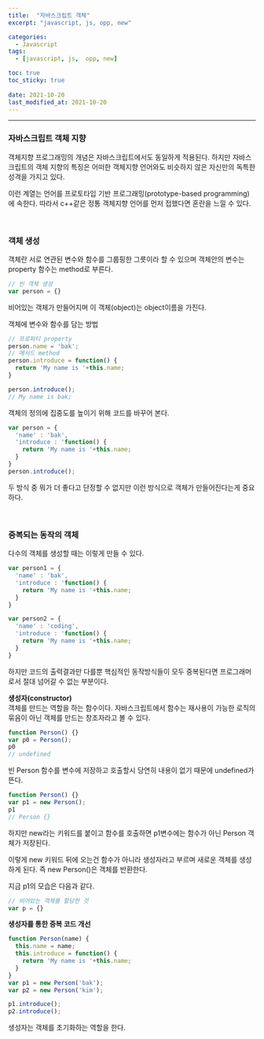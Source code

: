 ```yaml
---
title:  "자바스크립트 객체"
excerpt: "javascript, js, opp, new"

categories:
  - Javascript
tags:
  - [javascript, js,  opp, new]

toc: true
toc_sticky: true
 
date: 2021-10-20 
last_modified_at: 2021-10-20
---  
```


***

### 자바스크립트 객체 지향
객체지향 프로그래밍의 개념은 자바스크립트에서도 동일하게 적용된다. 하지만 자바스크립트의 객체 지향의 특징은 어떠한 객체지향 언어와도 비슷하지 않은 자신만의 독특한 성격을 가지고 있다.  

이런 계열는 언어를 프로토타입 기반 프로그래밍(prototype-based programming)에 속한다. 따라서 c++같은 정통 객체지향 언어를 먼저 접했다면 혼란을 느낄 수 있다.  

<br/>

### 객체 생성  
객체란 서로 연관된 변수와 함수를 그룹핑한 그릇이라 할 수 있으며 객체안의 변수는 property 함수는 method로 부른다.  

```javascript
// 빈 객체 생성
var person = {}
```
비어있는 객체가 만들어지며 이 객체(object)는 object이름을 가진다.  

객체에 변수와 함수를 담는 방법  

```javascript
// 프로퍼티 property
person.name = 'bak';
// 메서드 method
person.introduce = function() {
  return 'My name is '+this.name;
}

person.introduce();
// My name is bak;
```

객체의 정의에 집중도를 높이기 위해 코드를 바꾸어 본다.

```javascript
var person = {
  'name' : 'bak',
  'introduce : 'function() {
    return 'My name is '+this.name;
  }
}
person.introduce();
```

두 방식 중 뭐가 더 좋다고 단정할 수 없지만 이런 방식으로 객체가 만들어진다는게 중요하다.


<br/>

### 중복되는 동작의 객체  

다수의 객체를 생성할 때는 이렇게 만들 수 있다.

```javascript
var person1 = {
  'name' : 'bak',
  'introduce : 'function() {
    return 'My name is '+this.name;
  }
}

var person2 = {
  'name' : 'coding',
  'introduce : 'function() {
    return 'My name is '+this.name;
  }
}
```

하지만 코드의 출력결과만 다를뿐 핵심적인 동작방식들이 모두 중복된다면 프로그래머로서 절대 넘어갈 수 없는 부분이다.  

**생성자(constructor)**  
객체를 만드는 역할을 하는 함수이다. 자바스크립트에서 함수는 재사용이 가능한 로직의 묶음이 아닌 객체를 만드는 창조자라고 볼 수 있다.  

```javascript
function Person() {}
var p0 = Person();
p0
// undefined
```

빈 Person 함수를 변수에 저장하고 호출할시 당연히 내용이 없기 때문에 undefined가 뜬다. 

```javascript
function Person() {}
var p1 = new Person();
p1
// Person {}
```

하지만 new라는 키워드를 붙이고 함수를 호출하면 p1변수에는 함수가 아닌 Person 객체가 저장된다.  

이렇게 new 키워드 뒤에 오는건 함수가 아니라 생성자라고 부르며 새로운 객체를 생성하게 된다. 즉 new Person()은 객체를 반환한다. 

지금 p1의 모습은 다음과 같다.  

```javascript
// 비어있는 객체를 할당한 것
var p = {}
```

**생성자를 통한 중복 코드 개선**  

```javascript
function Person(name) {
  this.name = name;
  this.introduce = function() {
    return 'My name is '+this.name;
  }
}
var p1 = new Person('bak');
var p2 = new Person('kim');

p1.introduce();
p2.introduce();
```

생성자는 객체를 초기화하는 역할을 한다.  